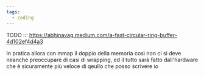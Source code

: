 ```yaml
---
tags:
  - coding
---
```


TODO ::: https://abhinavag.medium.com/a-fast-circular-ring-buffer-4d102ef4d4a3

In pratica allora con mmap il doppio della memoria così non ci si deve neanche preoccupare di casi di wrapping, ed il tutto sarà fatto dall'hardware che è sicuramente più veloce di qeullo che posso scrivere io